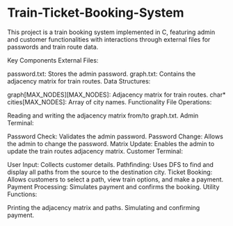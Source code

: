 # Train-Ticket-Booking-System

This project is a train booking system implemented in C, featuring admin and customer functionalities with interactions through external files for passwords and train route data.

Key Components
External Files:

password.txt: Stores the admin password.
graph.txt: Contains the adjacency matrix for train routes.
Data Structures:

graph[MAX_NODES][MAX_NODES]: Adjacency matrix for train routes.
char* cities[MAX_NODES]: Array of city names.
Functionality
File Operations:

Reading and writing the adjacency matrix from/to graph.txt.
Admin Terminal:

Password Check: Validates the admin password.
Password Change: Allows the admin to change the password.
Matrix Update: Enables the admin to update the train routes adjacency matrix.
Customer Terminal:

User Input: Collects customer details.
Pathfinding: Uses DFS to find and display all paths from the source to the destination city.
Ticket Booking: Allows customers to select a path, view train options, and make a payment.
Payment Processing: Simulates payment and confirms the booking.
Utility Functions:

Printing the adjacency matrix and paths.
Simulating and confirming payment.
